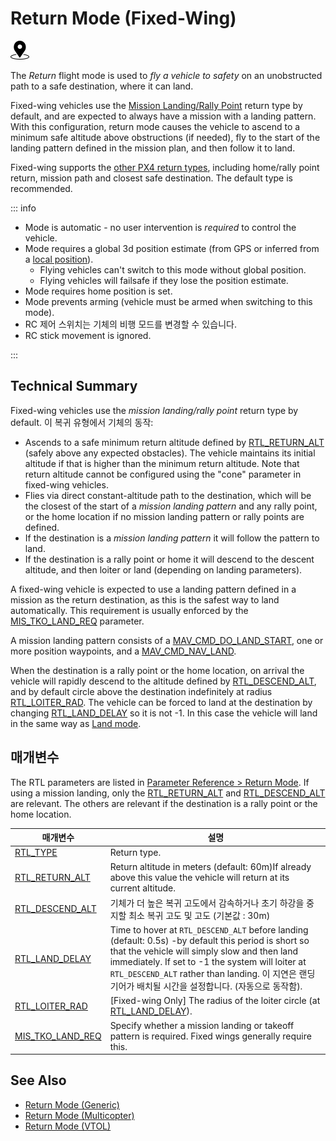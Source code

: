 # Return Mode (Fixed-Wing)

<img src="../../assets/site/position_fixed.svg" title="Position fix required (e.g. GPS)" width="30px" />

The _Return_ flight mode is used to _fly a vehicle to safety_ on an unobstructed path to a safe destination, where it can land.

Fixed-wing vehicles use the [Mission Landing/Rally Point](../flight_modes/return.md#mission-landing-rally-point-return-type-rtl-type-1) return type by default, and are expected to always have a mission with a landing pattern.
With this configuration, return mode causes the vehicle to ascend to a minimum safe altitude above obstructions (if needed), fly to the start of the landing pattern defined in the mission plan, and then follow it to land.

Fixed-wing supports the [other PX4 return types](../flight_modes/return.md#return-types-rtl-type), including home/rally point return, mission path and closest safe destination.
The default type is recommended.

::: info

- Mode is automatic - no user intervention is _required_ to control the vehicle.
- Mode requires a global 3d position estimate (from GPS or inferred from a [local position](../ros/external_position_estimation.md#enabling-auto-modes-with-a-local-position)).
  - Flying vehicles can't switch to this mode without global position.
  - Flying vehicles will failsafe if they lose the position estimate.
- Mode requires home position is set.
- Mode prevents arming (vehicle must be armed when switching to this mode).
- RC 제어 스위치는 기체의 비행 모드를 변경할 수 있습니다.
- RC stick movement is ignored.

<!-- https://github.com/PX4/PX4-Autopilot/blob/main/src/modules/commander/ModeUtil/mode_requirements.cpp -->

:::

## Technical Summary

Fixed-wing vehicles use the _mission landing/rally point_ return type by default.
이 복귀 유형에서 기체의 동작:

- Ascends to a safe minimum return altitude defined by [RTL_RETURN_ALT](#RTL_RETURN_ALT) (safely above any expected obstacles).
  The vehicle maintains its initial altitude if that is higher than the minimum return altitude.
  Note that return altitude cannot be configured using the "cone" parameter in fixed-wing vehicles.
- Flies via direct constant-altitude path to the destination, which will be the closest of the start of a _mission landing pattern_ and any rally point, or the home location if no mission landing pattern or rally points are defined.
- If the destination is a _mission landing pattern_ it will follow the pattern to land.
- If the destination is a rally point or home it will descend to the descent altitude, and then loiter or land (depending on landing parameters).

A fixed-wing vehicle is expected to use a landing pattern defined in a mission as the return destination, as this is the safest way to land automatically.
This requirement is usually enforced by the [MIS_TKO_LAND_REQ](#MIS_TKO_LAND_REQ) parameter.

A mission landing pattern consists of a [MAV_CMD_DO_LAND_START](https://mavlink.io/en/messages/common.html#MAV_CMD_DO_LAND_START), one or more position waypoints, and a [MAV_CMD_NAV_LAND](https://mavlink.io/en/messages/common.html#MAV_CMD_NAV_LAND).

When the destination is a rally point or the home location, on arrival the vehicle will rapidly descend to the altitude defined by [RTL_DESCEND_ALT](#RTL_DESCEND_ALT), and by default circle above the destination indefinitely at radius [RTL_LOITER_RAD](#RTL_LOITER_RAD).
The vehicle can be forced to land at the destination by changing [RTL_LAND_DELAY](#RTL_LAND_DELAY) so it is not -1.
In this case the vehicle will land in the same way as [Land mode](../flight_modes_fw/land.md).

## 매개변수

The RTL parameters are listed in [Parameter Reference > Return Mode](../advanced_config/parameter_reference.md#return-mode).
If using a mission landing, only the [RTL_RETURN_ALT](#RTL_RETURN_ALT) and [RTL_DESCEND_ALT](#RTL_DESCEND_ALT) are relevant.
The others are relevant if the destination is a rally point or the home location.

| 매개변수                                                                                                                                                                       | 설명                                                                                                                                                                                                                                                                                                                                                                                                                             |
| -------------------------------------------------------------------------------------------------------------------------------------------------------------------------- | ------------------------------------------------------------------------------------------------------------------------------------------------------------------------------------------------------------------------------------------------------------------------------------------------------------------------------------------------------------------------------------------------------------------------------ |
| <a id="RTL_TYPE"></a>[RTL_TYPE](../advanced_config/parameter_reference.md#RTL_TYPE)                                                                   | Return type.                                                                                                                                                                                                                                                                                                                                                                                                   |
| <a id="RTL_RETURN_ALT"></a>[RTL_RETURN_ALT](../advanced_config/parameter_reference.md#RTL_RETURN_ALT)                            | Return altitude in meters (default: 60m)If already above this value the vehicle will return at its current altitude.                                                                                                                                                                                                                                                        |
| <a id="RTL_DESCEND_ALT"></a>[RTL_DESCEND_ALT](../advanced_config/parameter_reference.md#RTL_DESCEND_ALT)                         | 기체가 더 높은 복귀 고도에서 감속하거나 초기 하강을 중지할 최소 복귀 고도 및 고도 (기본값 : 30m)                                                                                                                                                                                                                                                                                                                                 |
| <a id="RTL_LAND_DELAY"></a>[RTL_LAND_DELAY](../advanced_config/parameter_reference.md#RTL_LAND_DELAY)                            | Time to hover at `RTL_DESCEND_ALT` before landing (default: 0.5s) -by default this period is short so that the vehicle will simply slow and then land immediately. If set to -1 the system will loiter at `RTL_DESCEND_ALT` rather than landing. 이 지연은 랜딩 기어가 배치될 시간을 설정합니다. (자동으로 동작함). |
| <a id="RTL_LOITER_RAD"></a>[RTL_LOITER_RAD](../advanced_config/parameter_reference.md#RTL_LOITER_RAD)                            | [Fixed-wing Only] The radius of the loiter circle (at [RTL_LAND_DELAY](#RTL_LAND_DELAY)).                                                                                                                                                                                                     |
| <a id="MIS_TKO_LAND_REQ"></a>[MIS_TKO_LAND_REQ](../advanced_config/parameter_reference.md#MIS_TKO_LAND_REQ) | Specify whether a mission landing or takeoff pattern is required. Fixed wings generally require this.                                                                                                                                                                                                                                                                                          |

## See Also

- [Return Mode (Generic)](../flight_modes/return.md)
- [Return Mode (Multicopter)](../flight_modes_mc/return.md)
- [Return Mode (VTOL)](../flight_modes_vtol/return.md)
